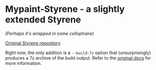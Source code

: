 # Mypaint-Styrene - a slightly extended Styrene
_(Perhaps it's wrapped in some cellophane)_

[Original Styrene repository](https://github.com/achadwick/styrene/)

Right now, the only addition is a `--build-7z` option that (unsurprisingly)
produces a 7z archive of the build output.
Refer to the [original docs](https://styrene.readthedocs.io/en/latest/)
for more information.
